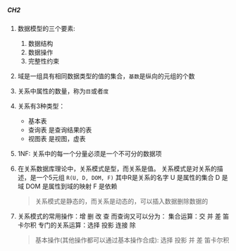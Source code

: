 ##### CH2
1. 数据模型的三个要素:
   1. 数据结构
   2. 数据操作
   3. 完整性约束

2. 域是一组具有相同数据类型的值的集合，`基数`是纵向的元组的个数

3. 关系中属性的数量，称为`目`或者`度`

4. 关系有3种类型：
   * 基本表
   * 查询表 是查询结果的表
   * 视图表 是视图，虚表


5. 1NF: 关系中的每一个分量必须是一个不可分的数据项

6. 在关系数据库理论中，关系模式是型，而关系是值。
   关系模式是对关系的描述，是一个5元组 `R(U, D, DOM, F)` 
   其中R是关系的名字
   U 是属性的集合
   D 是域
   DOM 是属性到域的映射
   F 是依赖
   > 关系模式是静态的，而关系是动态的，可以插入数据删除数据的

7. 关系模式的常用操作：增 删 改 查
   而查询又可以分为：
      集合运算：交 并 差 笛卡尔积
	  专门的关系运算：选择 投影 连接 除

   > 基本操作(其他操作都可以通过基本操作合成): 选择 投影 并 差 笛卡尔积

